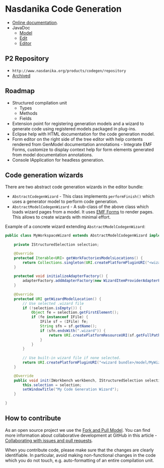 # Nasdanika Code Generation

* [Online documentation](org.nasdanika.codegen.editor/doc/codegen.md).
* JavaDoc
  * [Model](http://www.nasdanika.org/products/codegen/apidocs/org.nasdanika.codegen/apidocs)
  * [Edit](http://www.nasdanika.org/products/codegen/apidocs/org.nasdanika.codegen.edit/apidocs)
  * [Editor](http://www.nasdanika.org/products/codegen/apidocs/org.nasdanika.codegen.editor/apidocs)  

## P2 Repository

* ``http://www.nasdanika.org/products/codegen/repository``
* [Archived](http://www.nasdanika.org/products/codegen/org.nasdanika.codegen.repository-0.1.0-SNAPSHOT.zip)
 
## Roadmap

* Structured compilation unit
  * Types
  * Methods
  * Fields
* Extension point for registering generation models and a wizard to generate code using registered models packaged in plug-ins.
* Eclipse help with HTML documentation for the code generation model.
* Form editor on the right side of the tree editor with help contents rendered from GenModel documentation annotations - Integrate EMF Forms, customize to display context help for form elements generated from model documentation annotations.
* Console IApplication for headless generation. 

## Code generation wizards

There are two abstract code generation wizards in the editor bundle:

* ``AbstractCodegenWizard`` - This class implements ``performFinish()`` which uses a generator model to perform code generation.
* ``AbstractModelCodegenWizard`` - A sub-class of the above class which loads wizard pages from a model. It uses [EMF Forms](https://www.eclipse.org/ecp/emfforms/) to render pages. This allows to create wizards with minimal effort.

Example of a concrete wizard extending ``AbstractModelCodegenWizard``: 

```java
public class MyWorkspaceWizard extends AbstractModelCodegenWizard implements INewWizard {
	
	private IStructuredSelection selection;

	@Override
	protected Iterable<URI> getWorkFactoriesModelsLocations() {
		return Collections.singleton(URI.createPlatformPluginURI("<wizard bunde>/model/MyGeneratorModel.nsdgen", false));
	}
	
	protected void initializeAdapterFactory() {
		adapterFactory.addAdapterFactory(new WizardItemProviderAdapterFactory()); // Adapter factory for the wizard model.
	}
	
	@Override
	protected URI getWizardModelLocation() {
		// Use selected .wizard file
		if (!selection.isEmpty()) {
			Object fe = selection.getFirstElement();
			if (fe instanceof IFile) {
				IFile sf = (IFile) fe;
				String sfn = sf.getName();
				if (sfn.endsWith(".wizard")) {
					return URI.createPlatformResourceURI(sf.getFullPath().toString(), true);					
				}
			}
		}
		
		// Use built-in wizard file if none selected.
		return URI.createPlatformPluginURI("<wizard bundle>/model/MyWizardModel.wizard", false);
	}

	@Override
	public void init(IWorkbench workbench, IStructuredSelection selection) {
		this.selection = selection;		
		setWindowTitle("My Code Generation Wizard");
	}
	
}

``` 

## How to contribute

As an open source project we use the [Fork and Pull Model](https://help.github.com/articles/about-collaborative-development-models/).
You can find more information about collaborative development at GitHub in this article - [Collaborating with issues and pull requests](https://help.github.com/categories/collaborating-with-issues-and-pull-requests).

When you contribute code, please make sure that the changes are clearly identifiable. In particular, avoid making non-functional changes in the code which you do not touch, 
e.g. auto-formatting of an entire compilation unit. 

